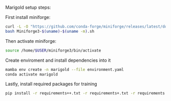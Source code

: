 Marigold setup steps:

First install miniforge:

```bash
curl -L -O "https://github.com/conda-forge/miniforge/releases/latest/download/Miniforge3-$(uname)-$(uname -m).sh"
bash Miniforge3-$(uname)-$(uname -m).sh
```

Then activate miniforge:
```bash
source /home/$USER/miniforge3/bin/activate
```

Create enviroment and install dependencies into it
```bash
mamba env create -n marigold --file environment.yaml
conda activate marigold
```

Lastly, install required packages for training
```bash
pip install -r requirements++.txt -r requirements+.txt -r requirements.txt
```

